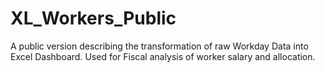 # XL_Workers_Public
A public version describing the transformation of raw Workday Data into Excel Dashboard. Used for Fiscal analysis of worker salary and allocation.
